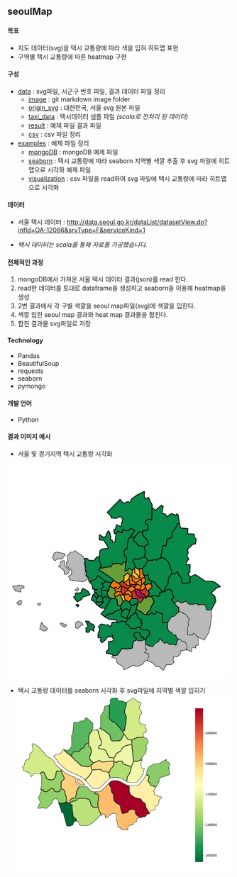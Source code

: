 ## seoulMap



#### 목표

- 지도 데이터(svg)을 택시 교통량에 따라 색을 입혀 히트맵 표현
- 구역별 택시 교통량에 따른 heatmap 구현



#### 구성

- [data](data) : svg파일, 시군구 번호 파일, 결과 데이터 파일 정리
  - [image](/data/image) : git markdown image folder
  - [origin_svg](/data/origin_svg) : 대한민국, 서울 svg 원본 파일
  - [taxi_data](/data/taxi_data) : 택시데이터 샘플 파일 *(scala로 전처리 된 데이터)*
  - [result](/data/result) : 예제 파일 결과 파일
  - [csv](/data/csv) : csv 파일 정리
- [examples](examples) : 예제 파일 정리
  - [mongoDB](/examples/mongoDB) : mongoDB 예제 파일
  - [seaborn](/examples/seaborn) : 택시 교통량에 따라 seaborn 지역별 색깔 추출 후 svg 파일에 히트맵으로 시각화 예제 파일
  - [visualization](/examples/visualization) : csv 파일을 read하여 svg 파일에 택시 교통량에 따라 히트맵으로 시각화



#### 데이터
- 서울 택시 데이터 : http://data.seoul.go.kr/dataList/datasetView.do?infId=OA-12066&srvType=F&serviceKind=1

- *택시 데이터는 scala를 통해 자료를 가공했습니다.*



#### 전체적인 과정
1. mongoDB에서 가져온 서울 택시 데이터 결과(json)를 read 한다.
2. read한 데이터를 토대로 dataframe을 생성하고 seaborn을 이용해 heatmap을 생성
3. 2번 결과에서 각 구별 색깔을 seoul map파일(svg)에 색깔을 입힌다.
4. 색깔 입힌 seoul map 결과와 heat map 결과물을 합친다.
5. 합친 결과물 svg파일로 저장



#### Technology

- Pandas
- BeautifulSoup
- requests
- seaborn
- pymongo



#### 개발 언어

- Python



#### 결과 이미지 예시

- 서울 및 경기지역 택시 교통량 시각화

![mapImage](./data/image/image.JPG)

- 택시 교통량 데이터를 seaborn 시각화 후 svg파일에 지역별 색깔 입히기![mapImage](./data/image/image2.PNG)

#### 